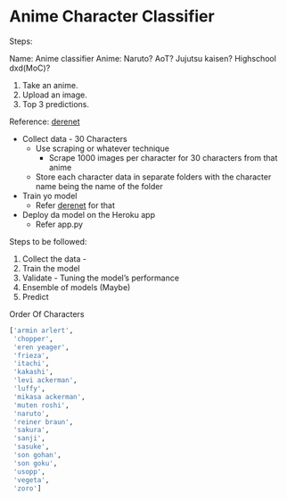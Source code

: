 # Anime Character Classifier

Steps:

Name: Anime classifier
Anime: Naruto? AoT? Jujutsu kaisen? Highschool dxd(MoC)?
1) Take an anime.
2) Upload an image.
3) Top 3 predictions. 

Reference: [derenet](https://nbviewer.org/github/insaiyancvk/Dere-Net/blob/main/Dere_Net_dirty_work_colab.ipynb#Import-stuff)

  
- Collect data - 30 Characters
  - Use scraping or whatever technique
    - Scrape 1000 images per character for 30 characters from that anime
  - Store each character data in separate folders with the character name being the name of the folder
- Train yo model
  - Refer [derenet](https://nbviewer.org/github/insaiyancvk/Dere-Net/blob/main/Dere_Net_dirty_work_colab.ipynb#Import-stuff) for that
- Deploy da model on the Heroku app
  - Refer app.py


Steps to be followed:
1. Collect the data - 
2. Train the model 
3. Validate - Tuning the model’s performance
4. Ensemble of models (Maybe)
5. Predict 

Order Of Characters

```python
['armin arlert',
 'chopper',
 'eren yeager',
 'frieza',
 'itachi',
 'kakashi',
 'levi ackerman',
 'luffy',
 'mikasa ackerman',
 'muten roshi',
 'naruto',
 'reiner braun',
 'sakura',
 'sanji',
 'sasuke',
 'son gohan',
 'son goku',
 'usopp',
 'vegeta',
 'zoro']
 ```
